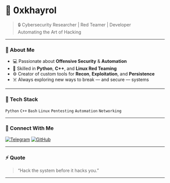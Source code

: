 # 👾 0xkhayrol

> 🔒 Cybersecurity Researcher | Red Teamer | Developer  
> Automating the Art of Hacking

---

### 🧠 About Me
- 💻 Passionate about **Offensive Security** & **Automation**
- 🧩 Skilled in **Python**, **C++**, and **Linux Red Teaming**
- ⚙️ Creator of custom tools for **Recon**, **Exploitation**, and **Persistence**
- ☠️ Always exploring new ways to break — and secure — systems

---

### 🧰 Tech Stack
`Python` `C++` `Bash` `Linux` `Pentesting` `Automation` `Networking`

---

### 📡 Connect With Me
[![Telegram](https://img.shields.io/badge/Telegram-@DevidLuice-blue?logo=telegram&style=flat)](https://t.me/DevidLuice)
[![GitHub](https://img.shields.io/badge/GitHub-0xkhayrol-black?logo=github&style=flat)](https://github.com/0xkhayrol)

---

### ⚡ Quote
> “Hack the system before it hacks you.”

---

